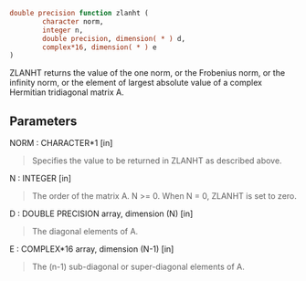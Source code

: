 ```fortran
double precision function zlanht (
        character norm,
        integer n,
        double precision, dimension( * ) d,
        complex*16, dimension( * ) e
)
```

ZLANHT  returns the value of the one norm,  or the Frobenius norm, or
the  infinity norm,  or the  element of  largest absolute value  of a
complex Hermitian tridiagonal matrix A.

## Parameters
NORM : CHARACTER\*1 [in]
> Specifies the value to be returned in ZLANHT as described
> above.

N : INTEGER [in]
> The order of the matrix A.  N >= 0.  When N = 0, ZLANHT is
> set to zero.

D : DOUBLE PRECISION array, dimension (N) [in]
> The diagonal elements of A.

E : COMPLEX\*16 array, dimension (N-1) [in]
> The (n-1) sub-diagonal or super-diagonal elements of A.
